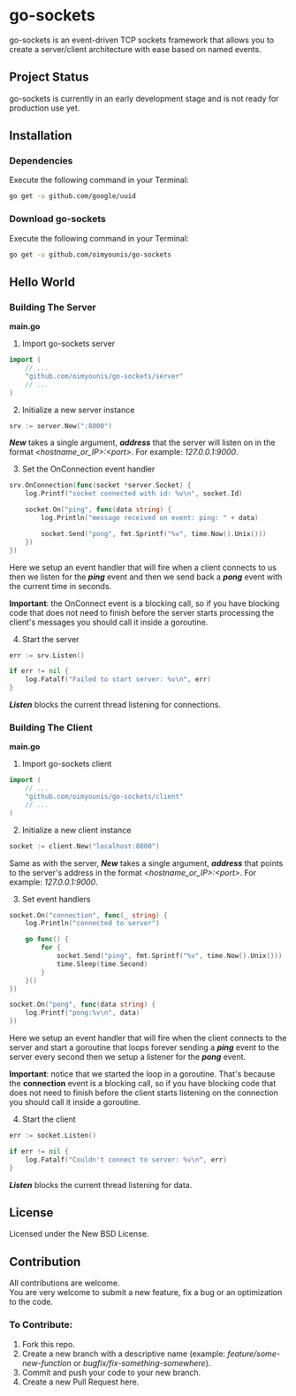 # go-sockets
go-sockets is an event-driven TCP sockets framework that allows you to create a server/client architecture with ease based on named events.

## Project Status
go-sockets is currently in an early development stage and is not ready for production use yet.

## Installation
### Dependencies
Execute the following command in your Terminal:
```bash
go get -u github.com/google/uuid
```

### Download go-sockets
Execute the following command in your Terminal:
```bash
go get -u github.com/oimyounis/go-sockets
```

## Hello World
### Building The Server

**main.go**  
1. Import go-sockets server  
```go
import (
    // ...
    "github.com/oimyounis/go-sockets/server"
    // ...
)
```

2. Initialize a new server instance
```go
srv := server.New(":8000")
```
***New*** takes a single argument, ***address*** that the server will listen on in the format *\<hostname_or_IP\>:\<port\>*. For example: *127.0.0.1:9000*.

3. Set the OnConnection event handler
```go
srv.OnConnection(func(socket *server.Socket) {
    log.Printf("socket connected with id: %v\n", socket.Id)

    socket.On("ping", func(data string) {
        log.Println("message received on event: ping: " + data)

        socket.Send("pong", fmt.Sprintf("%v", time.Now().Unix()))
    })
})
```
Here we setup an event handler that will fire when a client connects to us then we listen for the ***ping*** event and then we send back a ***pong*** event with the current time in seconds.

**Important**: the OnConnect event is a blocking call, so if you have blocking code that does not need to finish before the server starts processing the client's messages you should call it inside a goroutine.

4. Start the server
```go
err := srv.Listen()

if err != nil {
    log.Fatalf("Failed to start server: %v\n", err)
}
```
***Listen*** blocks the current thread listening for connections.

### Building The Client

**main.go**  
1. Import go-sockets client  
```go
import (
    // ...
    "github.com/oimyounis/go-sockets/client"
    // ...
)
```

2. Initialize a new client instance
```go
socket := client.New("localhost:8000")
```
Same as with the server, ***New*** takes a single argument, ***address*** that points to the server's address in the format *\<hostname_or_IP\>:\<port\>*. For example: *127.0.0.1:9000*.

3. Set event handlers
```go
socket.On("connection", func(_ string) {
    log.Println("connected to server")

    go func() {
        for {
            socket.Send("ping", fmt.Sprintf("%v", time.Now().Unix()))
            time.Sleep(time.Second)
        }
    }()
})

socket.On("pong", func(data string) {
    log.Printf("pong:%v\n", data)
})
```
Here we setup an event handler that will fire when the client connects to the server and start a goroutine that loops forever sending a ***ping*** event to the server every second then we setup a listener for the ***pong*** event.  

**Important**: notice that we started the loop in a goroutine. That's because the **connection** event is a blocking call, so if you have blocking code that does not need to finish before the client starts listening on the connection you should call it inside a goroutine.

4. Start the client
```go
err := socket.Listen()

if err != nil {
    log.Fatalf("Couldn't connect to server: %v\n", err)
}
```
***Listen*** blocks the current thread listening for data.

## License
Licensed under the New BSD License.  

## Contribution
All contributions are welcome.  
You are very welcome to submit a new feature, fix a bug or an optimization to the code.  
### To Contribute:
1. Fork this repo.
2. Create a new branch with a descriptive name (example: *feature/some-new-function* or *bugfix/fix-something-somewhere*).
3. Commit and push your code to your new branch.
4. Create a new Pull Request here.  

